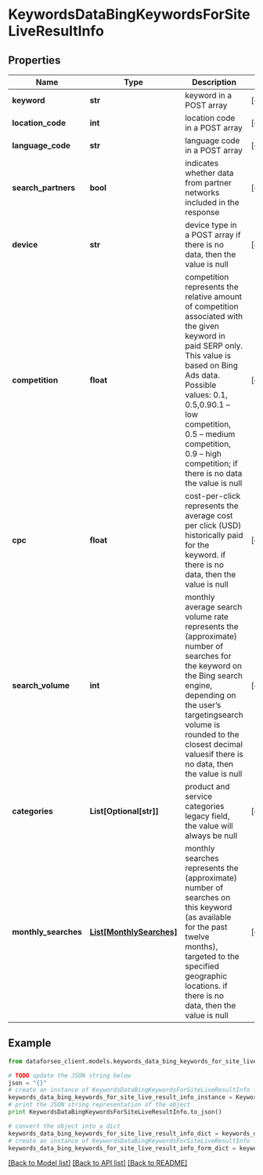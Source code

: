 # KeywordsDataBingKeywordsForSiteLiveResultInfo


## Properties

Name | Type | Description | Notes
------------ | ------------- | ------------- | -------------
**keyword** | **str** | keyword in a POST array | [optional] 
**location_code** | **int** | location code in a POST array | [optional] 
**language_code** | **str** | language code in a POST array | [optional] 
**search_partners** | **bool** | indicates whether data from partner networks included in the response | [optional] 
**device** | **str** | device type in a POST array if there is no data, then the value is null | [optional] 
**competition** | **float** | competition represents the relative amount of competition associated with the given keyword in paid SERP only. This value is based on Bing Ads data. Possible values: 0.1, 0.5,0.90.1 – low competition, 0.5 – medium competition, 0.9 – high competition; if there is no data the value is null | [optional] 
**cpc** | **float** | cost-per-click represents the average cost per click (USD) historically paid for the keyword. if there is no data, then the value is null | [optional] 
**search_volume** | **int** | monthly average search volume rate represents the (approximate) number of searches for the keyword on the Bing search engine, depending on the user’s targetingsearch volume is rounded to the closest decimal valuesif there is no data, then the value is null | [optional] 
**categories** | **List[Optional[str]]** | product and service categories legacy field, the value will always be null | [optional] 
**monthly_searches** | [**List[MonthlySearches]**](MonthlySearches.md) | monthly searches represents the (approximate) number of searches on this keyword (as available for the past twelve months), targeted to the specified geographic locations. if there is no data, then the value is null | [optional] 

## Example

```python
from dataforseo_client.models.keywords_data_bing_keywords_for_site_live_result_info import KeywordsDataBingKeywordsForSiteLiveResultInfo

# TODO update the JSON string below
json = "{}"
# create an instance of KeywordsDataBingKeywordsForSiteLiveResultInfo from a JSON string
keywords_data_bing_keywords_for_site_live_result_info_instance = KeywordsDataBingKeywordsForSiteLiveResultInfo.from_json(json)
# print the JSON string representation of the object
print KeywordsDataBingKeywordsForSiteLiveResultInfo.to_json()

# convert the object into a dict
keywords_data_bing_keywords_for_site_live_result_info_dict = keywords_data_bing_keywords_for_site_live_result_info_instance.to_dict()
# create an instance of KeywordsDataBingKeywordsForSiteLiveResultInfo from a dict
keywords_data_bing_keywords_for_site_live_result_info_form_dict = keywords_data_bing_keywords_for_site_live_result_info.from_dict(keywords_data_bing_keywords_for_site_live_result_info_dict)
```
[[Back to Model list]](../README.md#documentation-for-models) [[Back to API list]](../README.md#documentation-for-api-endpoints) [[Back to README]](../README.md)


